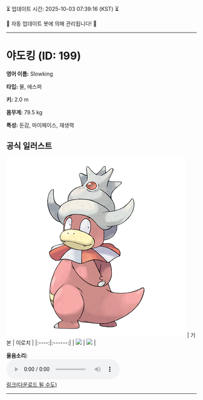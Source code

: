 
⏳ 업데이트 시간: 2025-10-03 07:39:16 (KST) ⏳

🤖 자동 업데이트 봇에 의해 관리됩니다! 🤖

---

# 야도킹 (ID: 199)
**영어 이름:** Slowking

**타입:** 물, 에스퍼

**키:** 2.0 m

**몸무게:** 79.5 kg

**특성:** 둔감, 마이페이스, 재생력

## 공식 일러스트
![](https://raw.githubusercontent.com/PokeAPI/sprites/master/sprites/pokemon/other/official-artwork/199.png)
| 기본 | 이로치 |
|:----:|:------:|
| <img src="http://play.pokemonshowdown.com/sprites/ani/slowking.gif" width="200"> | <img src="http://play.pokemonshowdown.com/sprites/ani-shiny/slowking.gif" width="200"> |

**울음소리:**<br><audio controls src="https://raw.githubusercontent.com/PokeAPI/cries/main/cries/pokemon/latest/199.ogg"></audio><br> [링크(다운로드 될 수도)](https://raw.githubusercontent.com/PokeAPI/cries/main/cries/pokemon/latest/199.ogg)


---
